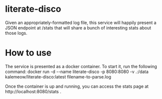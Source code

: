 # literate-disco
Given an appropriately-formatted log file, this service will happily present a JSON endpoint at /stats that will share a bunch of interesting stats about those logs.

# How to use
The service is presented as a docker container.  To start it, run the following command:
    docker run -d --name literate-disco -p 8080:8080 -v .:/data kalemeow/literate-disco:latest filename-to-parse.log
    
Once the container is up and running, you can access the stats page at http://localhost:8080/stats .
